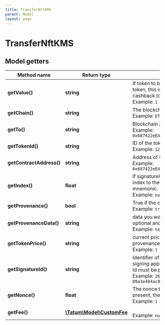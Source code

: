 ```yaml
---
title: TransferNftKMS
parent: Model
layout: page
---
```


# TransferNftKMS

## Model getters

Method name | Return type | Description | Notes
------------ | ------------- | ------------- | -------------
**getValue()** | **string** | If token to be transferred is Royalty NFT token, this is a value to be paid as a cashback to the authors of the token. <br>Example: `1` | [optional]
**getChain()** | **string** | The blockchain to work with <br>Example: `ETH` |
**getTo()** | **string** | Blockchain address to send NFT token to <br>Example: `0x687422eEA2cB73B5d3e242bA5456b782919AFc85` |
**getTokenId()** | **string** | ID of the token. <br>Example: `123` |
**getContractAddress()** | **string** | Address of NFT token <br>Example: `0x687422eEA2cB73B5d3e242bA5456b782919AFc85` |
**getIndex()** | **float** | If signatureId is mnemonic-based, this is the index to the specific address from that mnemonic. <br>Example: `null` | [optional]
**getProvenance()** | **bool** | True if the contract is provenance type <br>Example: `true` | [optional]
**getProvenanceData()** | **string** | data you want to store with transaction, optional and valid only if provenance contract <br>Example: `test` | [optional]
**getTokenPrice()** | **string** | current price of the token, valid only for provenance <br>Example: `1` | [optional]
**getSignatureId()** | **string** | Identifier of the private key associated in signing application. Private key, or signature Id must be present. <br>Example: `26d3883e-4e17-48b3-a0ee-09a3e484ac83` |
**getNonce()** | **float** | The nonce to be set to the transaction; if not present, the last known nonce will be used <br>Example: `1` | [optional]
**getFee()** | [**\Tatum\Model\CustomFee**](../CustomFee) |  <br>Example: `null` | [optional]

